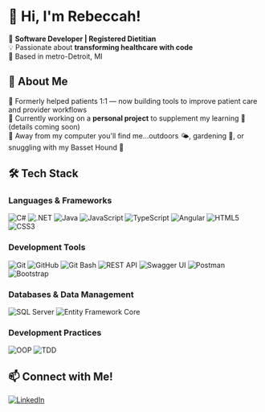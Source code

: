 # 👋 Hi, I'm Rebeccah! 

🚀 **Software Developer | Registered Dietitian**  
💡 Passionate about **transforming healthcare with code**  
📍 Based in metro-Detroit, MI

## 🌟 About Me  
🔹 Formerly helped patients 1:1 — now building tools to improve patient care and provider workflows  
🔹 Currently working on a **personal project** to supplement my learning 🌱 (details coming soon)  
🔹 Away from my computer you'll find me...outdoors 🌤, gardening 🌻, or snuggling with my Basset Hound 🐶

## 🛠️ Tech Stack  

### **Languages & Frameworks**
![C#](https://img.shields.io/badge/-C%23-239120?style=flat-square&logo=c-sharp&logoColor=white)
![.NET](https://img.shields.io/badge/-.NET-512BD4?style=flat-square&logo=dotnet&logoColor=white)
![Java](https://img.shields.io/badge/Java-F80000?style=flat-square&logo=java&logoColor=white)
![JavaScript](https://img.shields.io/badge/-JavaScript-F7DF1E?style=flat-square&logo=javascript&logoColor=white)
![TypeScript](https://img.shields.io/badge/TypeScript-3178C6?style=flat-square&logo=typescript&logoColor=white)
![Angular](https://img.shields.io/badge/-Angular-DD0031?style=flat-square&logo=angular&logoColor=white)
![HTML5](https://img.shields.io/badge/-HTML5-E34F26?style=flat-square&logo=html5&logoColor=white)
![CSS3](https://img.shields.io/badge/-CSS3-1572B6?style=flat-square&logo=css3&logoColor=white)

### **Development Tools**
![Git](https://img.shields.io/badge/-Git-F05032?style=flat-square&logo=git&logoColor=white)
![GitHub](https://img.shields.io/badge/-GitHub-181717?style=flat-square&logo=github&logoColor=white)
![Git Bash](https://img.shields.io/badge/-Git_Bash-4E4A46?style=flat-square&logo=gitbash&logoColor=white)
![REST API](https://img.shields.io/badge/REST_API-25D366?style=flat-square&logo=rest&logoColor=white)
![Swagger UI](https://img.shields.io/badge/Swagger_UI-85EA2D?style=flat-square&logo=swagger&logoColor=white)
![Postman](https://img.shields.io/badge/Postman-FF6C37?style=flat-square&logo=postman&logoColor=white)
![Bootstrap](https://img.shields.io/badge/Bootstrap-563D7C?style=flat-square&logo=bootstrap&logoColor=white)  

### **Databases & Data Management**
![SQL Server](https://img.shields.io/badge/-SQL_Server-CC2927?style=flat-square&logo=microsoft-sql-server&logoColor=white)
![Entity Framework Core](https://img.shields.io/badge/-Entity_Framework_Core-86E1C8?style=flat-square&logo=dotnet&logoColor=black)

### **Development Practices**
![OOP](https://img.shields.io/badge/Object_Oriented_Programming-000000?style=flat-square&logo=java&logoColor=white)
![TDD](https://img.shields.io/badge/Test-Driven_Development-FF69B4?style=flat-square&logo=jest&logoColor=white)

## 📫 Connect with Me!
[![LinkedIn](https://img.shields.io/badge/LinkedIn-Connect-blue?style=flat&logo=linkedin)](https://www.linkedin.com/in/rebeccah-barlas/)  
